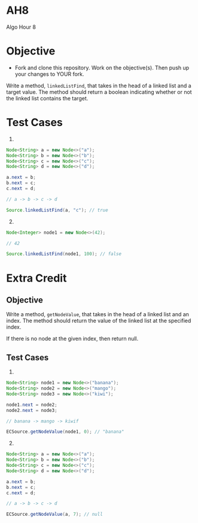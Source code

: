 # AH8

Algo Hour 8

# Objective

- Fork and clone this repository. Work on the objective(s). Then push up your changes to YOUR fork.

Write a method, `linkedListFind`, that takes in the head of a linked list and a target value. The method should return a boolean indicating whether or not the linked list contains the target.

# Test Cases

1. 
```java
Node<String> a = new Node<>("a");
Node<String> b = new Node<>("b");
Node<String> c = new Node<>("c");
Node<String> d = new Node<>("d");

a.next = b;
b.next = c;
c.next = d;

// a -> b -> c -> d

Source.linkedListFind(a, "c"); // true
```

2. 

```java
Node<Integer> node1 = new Node<>(42);

// 42

Source.linkedListFind(node1, 100); // false
```

# Extra Credit

## Objective

Write a method, `getNodeValue`, that takes in the head of a linked list and an index. The method should return the value of the linked list at the specified index.

If there is no node at the given index, then return null.

## Test Cases

1. 
```java
Node<String> node1 = new Node<>("banana");
Node<String> node2 = new Node<>("mango");
Node<String> node3 = new Node<>("kiwi");

node1.next = node2;
node2.next = node3;

// banana -> mango -> kiwif

ECSource.getNodeValue(node1, 0); // "banana"
```

2. 
```java
Node<String> a = new Node<>("a");
Node<String> b = new Node<>("b");
Node<String> c = new Node<>("c");
Node<String> d = new Node<>("d");

a.next = b;
b.next = c;
c.next = d;

// a -> b -> c -> d

ECSource.getNodeValue(a, 7); // null
```